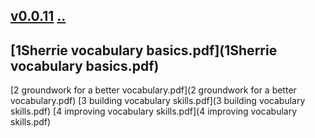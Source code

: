 ## [v0.0.11](https://github.com/littleflute/english/edit/master/PDFs/readme.md) [..](..)
## [1Sherrie vocabulary basics.pdf](1Sherrie vocabulary basics.pdf)
   [2 groundwork for a better vocabulary.pdf](2 groundwork for a better vocabulary.pdf)
   [3 building vocabulary skills.pdf](3 building vocabulary skills.pdf)
   [4 improving vocabulary skills.pdf](4 improving vocabulary skills.pdf)
   
